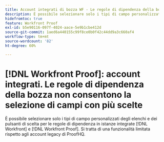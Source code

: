 ```yaml
---
title: Account integrati di bozza WF - Le regole di dipendenza della bozza non consentono la selezione di campi con più scelte
description: È possibile selezionare solo i tipi di campo personalizzati degli elenchi e dei pulsanti di scelta per le regole di dipendenza in [!DNL Workfront] e [!DNL Workfront Proof] istanze integrate. Si tratta di una funzionalità limitata rispetto agli account legacy di ProofHQ.
hidefromtoc: true
feature: Workfront Proof
exl-id: b5e90116-097f-4024-aace-5e9b1cbe412d
source-git-commit: 1aed6a440155c99f8ce0b0f42c44dd9a3c660af4
workflow-type: tm+mt
source-wordcount: '82'
ht-degree: 60%

---
```


# [!DNL Workfront Proof]: account integrati. Le regole di dipendenza della bozza non consentono la selezione di campi con più scelte

<!--valid issue; Won't fix-->

È possibile selezionare solo i tipi di campo personalizzati degli elenchi e dei pulsanti di scelta per le regole di dipendenza in istanze integrate [!DNL Workfront] e [!DNL Workfront Proof]. Si tratta di una funzionalità limitata rispetto agli account legacy di ProofHQ.
